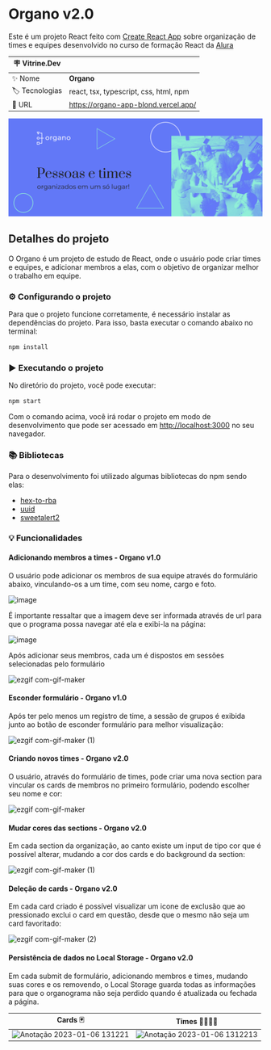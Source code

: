 # Organo v2.0

Este é um projeto React feito com [Create React App](https://github.com/facebook/create-react-app) sobre organização de times e equipes desenvolvido no curso de formação React da [Alura](https://cursos.alura.com.br/formacao-react-javascript)

| :placard: Vitrine.Dev |     |
| -------------  | --- |
| :sparkles: Nome        | **Organo**
| :label: Tecnologias | react, tsx, typescript, css, html, npm
| :rocket: URL         | https://organo-app-blond.vercel.app/

![](/public/img/banner.png#vitrinedev)

## Detalhes do projeto

O Organo é um projeto de estudo de React, onde o usuário pode criar times e equipes, e adicionar membros a elas, com o objetivo de organizar melhor o trabalho em equipe.

### ⚙️ Configurando o projeto
Para que o projeto funcione corretamente, é necessário instalar as dependências do projeto. Para isso, basta executar o comando abaixo no terminal:

```bash
npm install
```

### ▶️ Executando o projeto
No diretório do projeto, você pode executar:
```bash
npm start
```
Com o comando acima, você irá rodar o projeto em modo de desenvolvimento que pode ser acessado em [http://localhost:3000](http://localhost:3000) no seu navegador.

### 📚 Bibliotecas
Para o desenvolvimento foi utilizado algumas bibliotecas do npm sendo elas:
  * [hex-to-rba](https://www.npmjs.com/package/hex-to-rgba)
  * [uuid](https://www.npmjs.com/package/uuid)
  * [sweetalert2](https://sweetalert2.github.io/)

### 💡 Funcionalidades

#### Adicionando membros a times - Organo v1.0
O usuário pode adicionar os membros de sua equipe através do formulário abaixo, vinculando-os a um time, com seu nome, cargo e foto.

![image](https://user-images.githubusercontent.com/101435037/209827854-9fbcf40e-6f17-4b38-a029-767950098494.png)

É importante ressaltar que a imagem deve ser informada através de url para que o programa possa navegar até ela e exibi-la na página:

![image](https://user-images.githubusercontent.com/101435037/209828098-a9e14d03-5c86-46ec-92a8-25abd18f4f3a.png)

Após adicionar seus membros, cada um é dispostos em sessões selecionadas pelo formulário

![ezgif com-gif-maker](https://user-images.githubusercontent.com/101435037/209831596-035d911c-0e15-40c2-bf04-674a726c42ec.gif)

#### Esconder formulário - Organo v1.0
Após ter pelo menos um registro de time, a sessão de grupos é exibida junto ao botão de esconder formulário para melhor visualização:

![ezgif com-gif-maker (1)](https://user-images.githubusercontent.com/101435037/209832752-db6f7bf9-708d-45ca-bacf-bcfcedc23a13.gif)

#### Criando novos times  - Organo v2.0
O usuário, através do formulário de times, pode criar uma nova section para vincular os cards de membros no primeiro formulário, podendo escolher seu nome e cor:

![ezgif com-gif-maker](https://user-images.githubusercontent.com/101435037/211048759-49f5d4e7-9b41-4af6-97b5-b9ef1acaf241.gif)

#### Mudar cores das sections  - Organo v2.0
Em cada section da organização, ao canto existe um input de tipo cor que é possível alterar, mudando a cor dos cards e do background da section:

![ezgif com-gif-maker (1)](https://user-images.githubusercontent.com/101435037/211050003-aa0bc832-4da3-47f4-8292-637aebb9e0dd.gif)

#### Deleção de cards  - Organo v2.0
Em cada card criado é possível visualizar um icone de exclusão que ao pressionado exclui o card em questão, desde que o mesmo não seja um card favoritado:

![ezgif com-gif-maker (2)](https://user-images.githubusercontent.com/101435037/211051233-cad59f85-7d92-46f7-89ad-273bba2b2058.gif)

#### Persistência de dados no Local Storage  - Organo v2.0
Em cada submit de formulário, adicionando membros e times, mudando suas cores e os removendo, o Local Storage guarda todas as informações para que o organograma não seja perdido quando é atualizada ou fechada a página.

| Cards 🃏 | Times 👨‍👩‍👦‍👦 |
| :---------: | :---------: |
| ![Anotação 2023-01-06 131221](https://user-images.githubusercontent.com/101435037/211052832-7c579a23-8cb5-446c-977e-583ae65c6609.png) | ![Anotação 2023-01-06 1312213](https://user-images.githubusercontent.com/101435037/211052859-e34847ec-fc5e-4b89-8901-65a750c3fcd0.png) |
